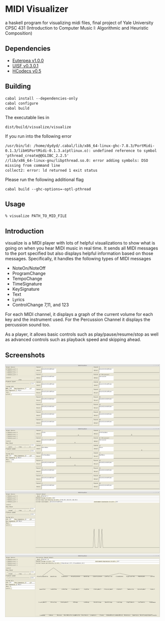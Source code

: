 MIDI Visualizer
================
a haskell program for visualizing midi files, final project of Yale University CPSC 431 (Introduction to Computer Music I: Algorithmic and Heuristic Composition)

## Dependencies

- [Euterpea v1.0.0](https://github.com/Euterpea/Euterpea)
- [UISF v0.3.0.1](https://hackage.haskell.org/package/UISF)
- [HCodecs v0.5](https://hackage.haskell.org/package/HCodecs)

## Building

```
cabal install --dependencies-only
cabal configure
cabal build
```

The executable lies in
```
dist/build/visualize/visualize
```

If you run into the following error
```
/usr/bin/ld: /home/dydyd/.cabal/lib/x86_64-linux-ghc-7.8.3/PortMidi-0.1.3/libHSPortMidi-0.1.3.a(ptlinux.o): undefined reference to symbol 'pthread_create@@GLIBC_2.2.5'
//lib/x86_64-linux-gnu/libpthread.so.0: error adding symbols: DSO missing from command line
collect2: error: ld returned 1 exit status
```
Please run the following additional flag
```
cabal build --ghc-options=-optl-pthread
```

## Usage

```
% visualize PATH_TO_MID_FILE
```


## Introduction

visualize is a MIDI player with lots of helpful visualizations to show what is going on when you hear MIDI music in real time. It sends all MIDI messages to the port specified but also displays helpful information based on those messages. Specifically, it handles the following types of MIDI messages

- NoteOn/NoteOff
- ProgramChange
- TempoChange
- TimeSignature
- KeySignature
- Text
- Lyrics
- ControlChange 7,11, and 123

For each MIDI channel, it displays a graph of the current volume for each key and the instrument used. For the Percussion Channel it displays the percussion sound too.

As a player, it allows basic controls such as play/pause/resume/stop as well as advanced controls such as playback speed and skipping ahead.

## Screenshots

![Startup](Screenshots/View.png)
![Playing](Screenshots/PlayView.png)
![Channel](Screenshots/ChannelView.png)
![Percussion](Screenshots/PercussionView.png)




